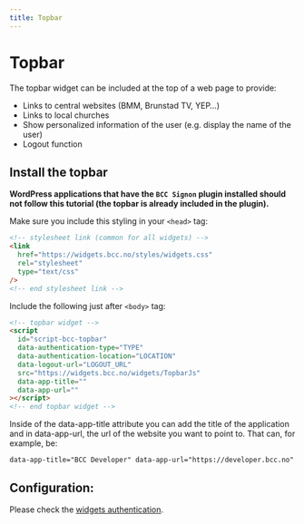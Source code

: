 ```yaml
---
title: Topbar
---
```


# Topbar

The topbar widget can be included at the top of a web page to provide:

- Links to central websites (BMM, Brunstad TV, YEP…)
- Links to local churches
- Show personalized information of the user (e.g. display the name of the user)
- Logout function

## Install the topbar

**WordPress applications that have the `BCC Signon` plugin installed should not follow this tutorial (the topbar is
already included in the plugin).**

Make sure you include this styling in your `<head>` tag:

```html
<!-- stylesheet link (common for all widgets) -->
<link
  href="https://widgets.bcc.no/styles/widgets.css"
  rel="stylesheet"
  type="text/css"
/>
<!-- end stylesheet link -->
```

Include the following just after `<body>` tag:

```html
<!-- topbar widget -->
<script
  id="script-bcc-topbar"
  data-authentication-type="TYPE"
  data-authentication-location="LOCATION"
  data-logout-url="LOGOUT_URL"
  src="https://widgets.bcc.no/widgets/TopbarJs"
  data-app-title=""
  data-app-url=""
></script>
<!-- end topbar widget -->
```

Inside of the data-app-title attribute you can add the title of the application and in data-app-url, the url of the
website you want to point to. That can, for example, be:

`data-app-title="BCC Developer" data-app-url="https://developer.bcc.no"`

## Configuration:

Please check the [widgets authentication](https://developer.bcc.no/products/bcc-widgets/widget-authentication).
